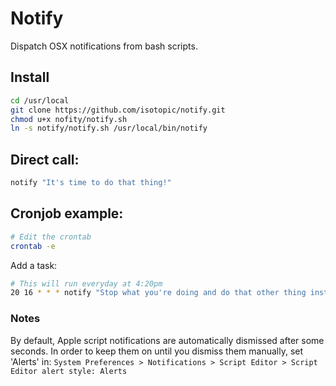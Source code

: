 # Notify
Dispatch OSX notifications from bash scripts.

## Install
```sh
cd /usr/local
git clone https://github.com/isotopic/notify.git
chmod u+x nofity/notify.sh
ln -s notify/notify.sh /usr/local/bin/notify
```
## Direct call:
```sh
notify "It's time to do that thing!"
```

## Cronjob example:
```sh
# Edit the crontab
crontab -e
```
Add a task:
```sh
# This will run everyday at 4:20pm
20 16 * * * notify "Stop what you're doing and do that other thing instead!"
```

### Notes
By default, Apple script notifications are automatically dismissed after some seconds.
In order to keep them on until you dismiss them manually, set 'Alerts' in:
`System Preferences > Notifications > Script Editor > Script Editor alert style: Alerts`
